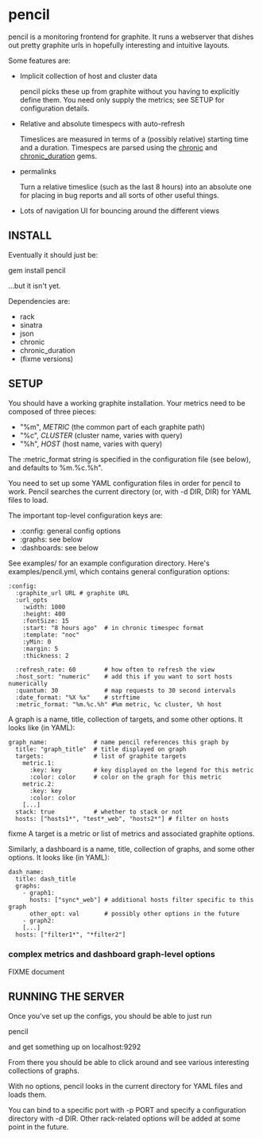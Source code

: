 # pencil

pencil is a monitoring frontend for graphite. It runs a webserver that dishes
out pretty graphite urls in hopefully interesting and intuitive layouts.

Some features are:

* Implicit collection of host and cluster data

  pencil picks these up from graphite without you having to explicitly define
  them. You need only supply the metrics; see SETUP for configuration details.

* Relative and absolute timespecs with auto-refresh

  Timeslices are measured in terms of a (possibly relative) starting time and a
  duration. Timespecs are parsed using the
  [chronic](http://chronic.rubyforge.org/) and
  [chronic_duration](https://github.com/hpoydar/chronic_duration) gems.

* permalinks

  Turn a relative timeslice (such as the last 8 hours) into an absolute one for
  placing in bug reports and all sorts of other useful things.

* Lots of navigation UI for bouncing around the different views

## INSTALL

Eventually it should just be:

gem install pencil

...but it isn't yet.

Dependencies are:

* rack
* sinatra
* json
* chronic
* chronic_duration
* (fixme versions)

## SETUP

You should have a working graphite installation. Your metrics need to be
composed of three pieces:

* "%m", _METRIC_ (the common part of each graphite path)
* "%c", _CLUSTER_ (cluster name, varies with query)
* "%h", _HOST_ (host name, varies with query)

The :metric_format string is specified in the configuration file (see below),
and defaults to %m.%c.%h".

You need to set up some YAML configuration files in order for pencil to
work. Pencil searches the current directory (or, with -d DIR, DIR) for YAML
files to load.

The important top-level configuration keys are:

* :config: general config options
* :graphs: see below
* :dashboards: see below

See examples/ for an example configuration directory.  Here's
examples/pencil.yml, which contains general configuration options:

    :config:
      :graphite_url URL # graphite URL
      :url_opts
        :width: 1000
        :height: 400
        :fontSize: 15
        :start: "8 hours ago"  # in chronic timespec format
        :template: "noc"
        :yMin: 0
        :margin: 5
        :thickness: 2
    
      :refresh_rate: 60        # how often to refresh the view
      :host_sort: "numeric"    # add this if you want to sort hosts numerically
      :quantum: 30             # map requests to 30 second intervals
      :date_format: "%X %x"    # strftime
      :metric_format: "%m.%c.%h" #%m metric, %c cluster, %h host

A graph is a name, title, collection of targets, and some other options. It
looks like (in YAML):

    graph_name:             # name pencil references this graph by
      title: "graph_title"  # title displayed on graph
      targets:              # list of graphite targets
        metric.1:
          :key: key         # key displayed on the legend for this metric
          :color: color     # color on the graph for this metric
        metric.2:
          :key: key
          :color: color
        [...]
      stack: true           # whether to stack or not
      hosts: ["hosts1*", "test*_web", "hosts2*"] # filter on hosts

fixme A target is a metric or list of metrics and associated graphite options.

Similarly, a dashboard is a name, title, collection of graphs, and some other
options. It looks like (in YAML):

    dash_name:
      title: dash_title
      graphs:
        - graph1:
          hosts: ["sync*_web"] # additional hosts filter specific to this graph
          other_opt: val       # possibly other options in the future
        - graph2:
        [...]
      hosts: ["filter1*", "*filter2"]

### complex metrics and dashboard graph-level options
FIXME document

## RUNNING THE SERVER
Once you've set up the configs, you should be able to just run

pencil

and get something up on localhost:9292

From there you should be able to click around and see various interesting
collections of graphs.

With no options, pencil looks in the current directory for YAML files and loads
them.

You can bind to a specific port with -p PORT and specify a configuration
directory with -d DIR. Other rack-related options will be added at some point
in the future.
